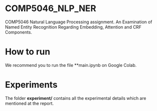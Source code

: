 # COMP5046_NLP_NER
COMP5046 Natural Language Processing assignment. An Examination of Named Entity Recognition Regarding Embedding, Attention and CRF Components.

# How to run
We recommend you to run the file **main.ipynb on Google Colab. 

# Experiments
The folder **experiment/** contains all the experimental details which are mentioned at the report. 
